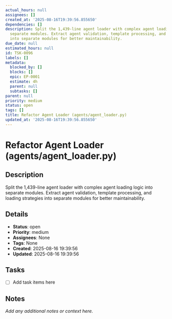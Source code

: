 ```yaml
---
actual_hours: null
assignees: []
created_at: '2025-08-16T19:39:56.855650'
dependencies: []
description: Split the 1,439-line agent loader with complex agent loading logic into
  separate modules. Extract agent validation, template processing, and loading strategies
  into separate modules for better maintainability.
due_date: null
estimated_hours: null
id: TSK-0096
labels: []
metadata:
  blocked_by: []
  blocks: []
  epic: EP-0001
  estimate: 4h
  parent: null
  subtasks: []
parent: null
priority: medium
status: open
tags: []
title: Refactor Agent Loader (agents/agent_loader.py)
updated_at: '2025-08-16T19:39:56.855650'
---
```


# Refactor Agent Loader (agents/agent_loader.py)

## Description
Split the 1,439-line agent loader with complex agent loading logic into separate modules. Extract agent validation, template processing, and loading strategies into separate modules for better maintainability.

## Details
- **Status**: open
- **Priority**: medium
- **Assignees**: None
- **Tags**: None
- **Created**: 2025-08-16 19:39:56
- **Updated**: 2025-08-16 19:39:56

## Tasks
- [ ] Add task items here

## Notes
_Add any additional notes or context here._
